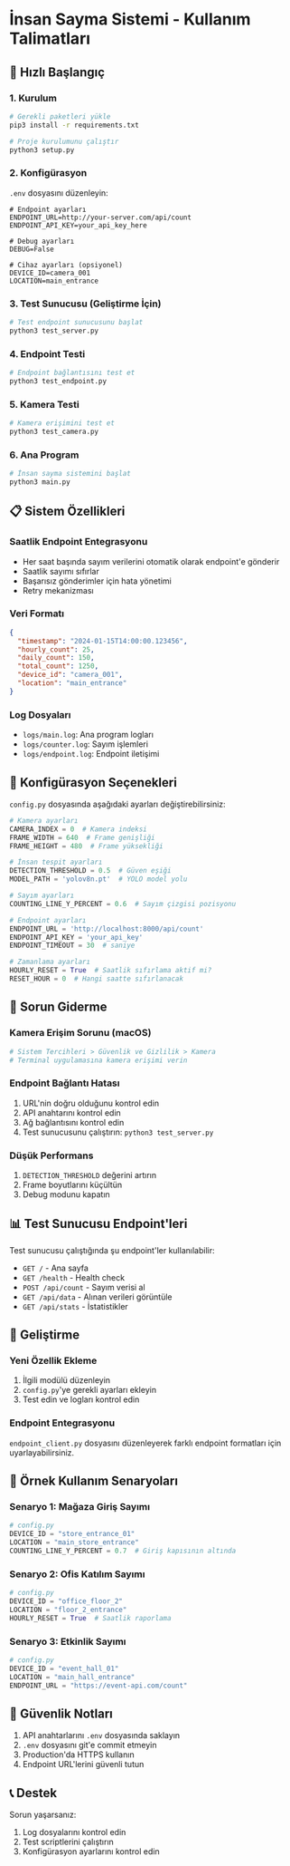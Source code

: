 # İnsan Sayma Sistemi - Kullanım Talimatları

## 🚀 Hızlı Başlangıç

### 1. Kurulum

```bash
# Gerekli paketleri yükle
pip3 install -r requirements.txt

# Proje kurulumunu çalıştır
python3 setup.py
```

### 2. Konfigürasyon

`.env` dosyasını düzenleyin:

```env
# Endpoint ayarları
ENDPOINT_URL=http://your-server.com/api/count
ENDPOINT_API_KEY=your_api_key_here

# Debug ayarları
DEBUG=False

# Cihaz ayarları (opsiyonel)
DEVICE_ID=camera_001
LOCATION=main_entrance
```

### 3. Test Sunucusu (Geliştirme İçin)

```bash
# Test endpoint sunucusunu başlat
python3 test_server.py
```

### 4. Endpoint Testi

```bash
# Endpoint bağlantısını test et
python3 test_endpoint.py
```

### 5. Kamera Testi

```bash
# Kamera erişimini test et
python3 test_camera.py
```

### 6. Ana Program

```bash
# İnsan sayma sistemini başlat
python3 main.py
```

## 📋 Sistem Özellikleri

### Saatlik Endpoint Entegrasyonu
- Her saat başında sayım verilerini otomatik olarak endpoint'e gönderir
- Saatlik sayımı sıfırlar
- Başarısız gönderimler için hata yönetimi
- Retry mekanizması

### Veri Formatı
```json
{
  "timestamp": "2024-01-15T14:00:00.123456",
  "hourly_count": 25,
  "daily_count": 150,
  "total_count": 1250,
  "device_id": "camera_001",
  "location": "main_entrance"
}
```

### Log Dosyaları
- `logs/main.log`: Ana program logları
- `logs/counter.log`: Sayım işlemleri
- `logs/endpoint.log`: Endpoint iletişimi

## 🔧 Konfigürasyon Seçenekleri

`config.py` dosyasında aşağıdaki ayarları değiştirebilirsiniz:

```python
# Kamera ayarları
CAMERA_INDEX = 0  # Kamera indeksi
FRAME_WIDTH = 640  # Frame genişliği
FRAME_HEIGHT = 480  # Frame yüksekliği

# İnsan tespit ayarları
DETECTION_THRESHOLD = 0.5  # Güven eşiği
MODEL_PATH = 'yolov8n.pt'  # YOLO model yolu

# Sayım ayarları
COUNTING_LINE_Y_PERCENT = 0.6  # Sayım çizgisi pozisyonu

# Endpoint ayarları
ENDPOINT_URL = 'http://localhost:8000/api/count'
ENDPOINT_API_KEY = 'your_api_key'
ENDPOINT_TIMEOUT = 30  # saniye

# Zamanlama ayarları
HOURLY_RESET = True  # Saatlik sıfırlama aktif mi?
RESET_HOUR = 0  # Hangi saatte sıfırlanacak
```

## 🐛 Sorun Giderme

### Kamera Erişim Sorunu (macOS)
```bash
# Sistem Tercihleri > Güvenlik ve Gizlilik > Kamera
# Terminal uygulamasına kamera erişimi verin
```

### Endpoint Bağlantı Hatası
1. URL'nin doğru olduğunu kontrol edin
2. API anahtarını kontrol edin
3. Ağ bağlantısını kontrol edin
4. Test sunucusunu çalıştırın: `python3 test_server.py`

### Düşük Performans
1. `DETECTION_THRESHOLD` değerini artırın
2. Frame boyutlarını küçültün
3. Debug modunu kapatın

## 📊 Test Sunucusu Endpoint'leri

Test sunucusu çalıştığında şu endpoint'ler kullanılabilir:

- `GET /` - Ana sayfa
- `GET /health` - Health check
- `POST /api/count` - Sayım verisi al
- `GET /api/data` - Alınan verileri görüntüle
- `GET /api/stats` - İstatistikler

## 🔄 Geliştirme

### Yeni Özellik Ekleme
1. İlgili modülü düzenleyin
2. `config.py`'ye gerekli ayarları ekleyin
3. Test edin ve logları kontrol edin

### Endpoint Entegrasyonu
`endpoint_client.py` dosyasını düzenleyerek farklı endpoint formatları için uyarlayabilirsiniz.

## 📝 Örnek Kullanım Senaryoları

### Senaryo 1: Mağaza Giriş Sayımı
```python
# config.py
DEVICE_ID = "store_entrance_01"
LOCATION = "main_store_entrance"
COUNTING_LINE_Y_PERCENT = 0.7  # Giriş kapısının altında
```

### Senaryo 2: Ofis Katılım Sayımı
```python
# config.py
DEVICE_ID = "office_floor_2"
LOCATION = "floor_2_entrance"
HOURLY_RESET = True  # Saatlik raporlama
```

### Senaryo 3: Etkinlik Sayımı
```python
# config.py
DEVICE_ID = "event_hall_01"
LOCATION = "main_hall_entrance"
ENDPOINT_URL = "https://event-api.com/count"
```

## 🚨 Güvenlik Notları

1. API anahtarlarını `.env` dosyasında saklayın
2. `.env` dosyasını git'e commit etmeyin
3. Production'da HTTPS kullanın
4. Endpoint URL'lerini güvenli tutun

## 📞 Destek

Sorun yaşarsanız:
1. Log dosyalarını kontrol edin
2. Test scriptlerini çalıştırın
3. Konfigürasyon ayarlarını kontrol edin 